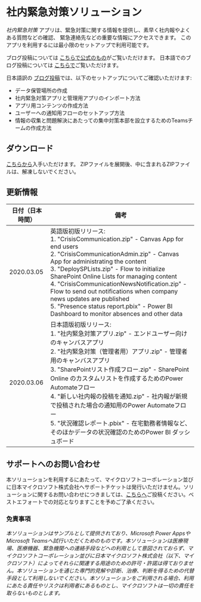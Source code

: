 # 社内緊急対策ソリューション
*社内緊急対策* アプリは、緊急対策に関する情報を提供し、素早く社内報やよくある質問などの確認、
緊急連絡先などの重要な情報にアクセスできます。
このアプリを利用するには最小限のセットアップで利用可能です。

ブログ投稿については [こちらで公式のもの](https://powerapps.microsoft.com/en-us/blog/crisis-communication-a-power-platform-template/)がご覧いただけます。
日本語でのブログ投稿については [こちらで](https://memo.tyoshida.me/power-platform/powerapps/crisis-communication-template-released)ご覧いただけます。

日本語訳の [ブログ投稿](https://memo.tyoshida.me/power-platform/powerapps/crisis-communication-template-released)では、以下のセットアップについてご確認いただけます:
- データ保管場所の作成
- 社内緊急対策アプリと管理用アプリのインポート方法
- アプリ用コンテンツの作成方法
- ユーザーへの通知用フローのセットアップ方法
- 情報の収集と問題解決にあたっての集中対策本部を設立するためのTeamsチームの作成方法

## ダウンロード
[こちらから](https://github.com/taiki-yoshida/powerplatform/raw/master/PowerApps/CrisisCommunicationJP/CrisisCommunicationJP.zip)入手いただけます。
ZIPファイルを展開後、中に含まれるZIPファイルは、解凍しないでください。

## 更新情報
日付（日本時間） | 備考
-|-
2020.03.05 | 英語版初版リリース: <br>1. "CrisisCommunication.zip" - Canvas App for end users<br>2. "CrisisCommunicationAdmin.zip" - Canvas App for administrating the content <br>3. "DeploySPLists.zip" - Flow to initialize SharePoint Online Lists for managing content <br>4. "CrisisCommunicationNewsNotification.zip" - Flow to send out notifications when company news updates are published <br>5. "Presence status report.pbix" - Power BI Dashboard to monitor absences and other data
2020.03.06 | 日本語版初版リリース: <br>1. "社内緊急対策アプリ.zip" - エンドユーザー向けのキャンバスアプリ<br>2. "社内緊急対策（管理者用）アプリ.zip" - 管理者用のキャンバスアプリ <br>3. "SharePointリスト作成フロー.zip" - SharePoint Online のカスタムリストを作成するためのPower Automateフロー <br>4. "新しい社内報の投稿を通知.zip" - 社内報が新規で投稿された場合の通知用のPower Automateフロー <br>5. "状況確認レポート.pbix" - 在宅勤務者情報など、そのほかデータの状況確認のためのPower BI ダッシュボード

## サポートへのお問い合わせ
本ソリューションを利用するにあたって、マイクロソフトコーポレーション並びに日本マイクロソフト株式会社へサポートチケットは発行いただけません。ソリューションに関するお問い合わせにつきましては、[こちらへ](https://github.com/microsoft/powerapps-tools/issues/new?assignees=denisem-msft&labels=crisiscommapp&template=-crisis-communication-app--bug-report.md&title=%5BBUG%5D%3A+issue+title)ご投稿ください。ベストエフォートでの対応となりますことを予めご了承ください。

### 免責事項
*本ソリューションはサンプルとして提供されており、Microsoft Power AppsやMicrosoft Teamsへ試行いただくためのものです。本ソリューションは医療現場、医療機器、緊急機関への連絡手段などへの利用として意図されておらず、マイクロソフトコーポレーション並びに日本マイクロソフト株式会社（以下、マイクロソフト）によってそれらに関連する用途のための許可・許諾は得ておりません。本ソリューションを通じた専門的見解や診断、治療、判断を得るための代替手段として利用しないでください。本ソリューションをご利用される場合、利用にあたる責任やリスクは利用者にあるものとし、マイクロソフトは一切の責任を取らないものとします。*